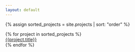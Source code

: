 ```yaml
---
layout: default
---
```


{% assign sorted_projects = site.projects | sort: "order" %}
<div class="portfolio-page">
{% for project in sorted_projects %}
	<a href="{{project.url}}">
		<div style="background-image:url('{% for feature in project.feature %}{{site.baseurl}}imgs/icons/{{feature.icon}}{% endfor %}');" id="{{project.slug}}" class="project-blob {{project.category}}">
			<div class="project-title">{{project.title}}</div>
		</div>
	</a>
{% endfor %}
</div>